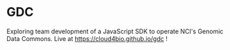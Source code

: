 # GDC
Exploring team development of a JavaScript SDK to operate NCI's Genomic Data Commons. Live at https://cloud4bio.github.io/gdc !
